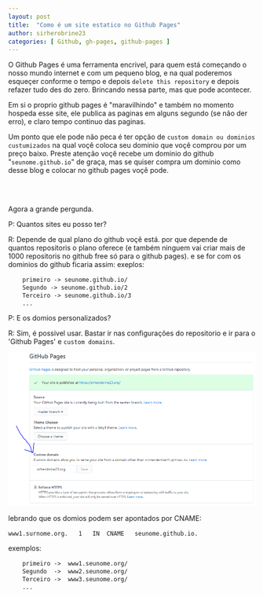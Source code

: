 ```yaml
---
layout: post
title:  "Como é um site estatico no Github Pages"
author: sirherobrine23
categories: [ Github, gh-pages, github-pages ]
---
```


O Github Pages é uma ferramenta encrivel, para quem está começando o nosso mundo internet e com um pequeno blog, e na qual poderemos esqueçer conforme o tempo e depois ``delete this repository`` e depois refazer tudo des do zero. Brincando nessa parte, mas que pode acontecer. 

Em si o proprio github pages é "maravilhindo" e também no momento hospeda esse site, ele publica as paginas em alguns segundo (se não der erro), e claro tempo continuo das paginas.

Um ponto que ele pode não peca é ter opção de `custom domain ou dominios custumizados` na qual voçê coloca seu dominio que voçê comprou por um preço baixo. Preste atenção voçê recebe um dominio do github "`seunome.github.io`" de graça, mas se quiser compra um dominio como desse blog e colocar no github pages voçê pode.

<br><br>

Agora a grande pergunda. 

P: Quantos sites eu posso ter?

R: Depende de qual plano do github voçê está. por que depende de quantos repositoris o plano oferece (e também ninguem vai criar mais de 1000 repositoris no github free só para o github pages). e se for com os dominios do github ficaria assim:
exeplos:
```
    primeiro -> seunome.github.io/
    Segundo -> seunome.github.io/2
    Terceiro -> seunome.github.io/3
    ...
```

P: E os domios personalizados?

R: Sim, é possivel usar. Bastar ir nas configurações do  repositorio e ir para o 'Github Pages' e `custom domains`. 

![Github Pages Custom Domains](/assets/images/github/custom.png)

 lebrando  que os domios podem ser apontados por CNAME:
```
www1.surnome.org.	1	IN	CNAME	seunome.github.io.

```
exemplos:
```
    primeiro ->  www1.seunome.org/
    Segundo  ->  www2.seunome.org/
    Terceiro ->  www3.seunome.org/
    ...
```
